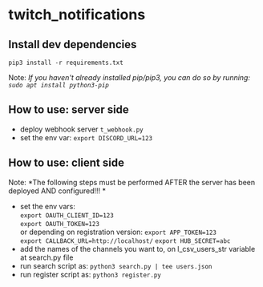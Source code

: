 # twitch_notifications  

## Install dev dependencies   
`pip3 install -r requirements.txt`   
   
Note: *If you haven't already installed pip/pip3, you can do so by running: `sudo apt install python3-pip`*   

##  How to use: server side  
- deploy webhook server `t_webhook.py`  
- set the env var: `export DISCORD_URL=123`  

## How to use: client side  
Note: *The following steps must be performed AFTER the server has been deployed AND configured!!! *   
- set the env vars:  
`export OAUTH_CLIENT_ID=123`  
`export OAUTH_TOKEN=123`  
  or depending on registration version: `export APP_TOKEN=123`  
`export CALLBACK_URL=http://localhost/`
`export HUB_SECRET=abc`  
- add the names of the channels you want to, on l_csv_users_str variable at search.py file  
- run search script as: `python3 search.py | tee users.json`  
- run register script as: `python3 register.py`  